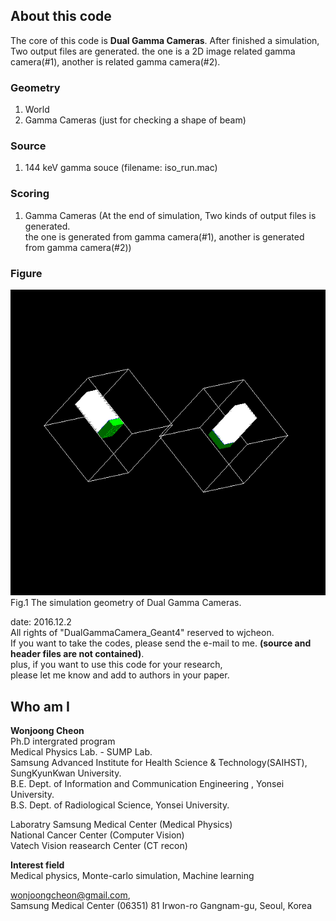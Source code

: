 ## About this code  
The core of this code is **Dual Gamma Cameras**. After finished a simulation, Two output files are generated. the one is a 2D image related gamma camera(#1), another is related gamma camera(#2).   

### Geometry  
1) World  
2) Gamma Cameras (just for checking a shape of beam)  

### Source   
1) 144 keV gamma souce (filename: iso_run.mac)   

### Scoring    
1) Gamma Cameras (At the end of simulation, Two kinds of output files is generated.  
the one is generated from gamma camera(#1), another is generated from gamma camera(#2))  


### Figure    
<img src = https://github.com/wjcheon/DualGammaCamera_published_Geant4/blob/master/DualGammaCamera_Geometry_Geant4.png />  
Fig.1 The simulation geometry of Dual Gamma Cameras.   
  

  

date: 2016.12.2  
All rights of "DualGammaCamera_Geant4" reserved to wjcheon.  
If you want to take the codes, please send the e-mail to me. **(source and header files are not contained)**.  
plus, if you want to use this code for your research,  
please let me know and add to authors in your paper.  
  



## Who am I 
**Wonjoong Cheon**  
Ph.D intergrated program  
Medical Physics Lab. - SUMP Lab.  
Samsung Advanced Institute for Health Science & Technology(SAIHST), SungKyunKwan University.  
B.E. Dept. of Information and Communication Engineering , Yonsei University.  
B.S. Dept. of Radiological Science, Yonsei University.  

Laboratry
Samsung Medical Center (Medical Physics)  
National Cancer Center (Computer Vision)  
Vatech Vision reasearch Center (CT recon)  

**Interest field**  
Medical physics, Monte-carlo simulation, Machine learning  

wonjoongcheon@gmail.com,   
Samsung Medical Center (06351) 81 Irwon-ro Gangnam-gu, Seoul, Korea

